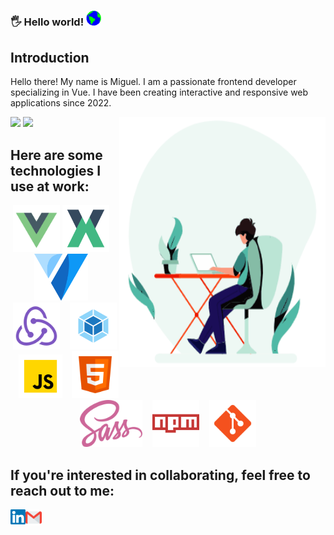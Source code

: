 ### 🖐️ Hello world!&nbsp;<img src="https://github.com/migueLopez13/migueLopez13/blob/main/assets/Earth.gif" width="24px">

## Introduction

Hello there! My name is Miguel. I am a passionate frontend developer specializing in Vue. I have been creating interactive and responsive web applications since 2022.

<img align="right" alt="GIF" src="https://github.com/migueLopez13/migueLopez13/blob/main/assets/code.gif?raw=true" width="330" height="400" />

<img src="https://github-readme-stats.vercel.app/api?username=migueLopez13&show_icons=true&hide_border=true" />

<img src="https://github-readme-stats.vercel.app/api/top-langs/?username=migueLopez13&layout=compact&hide_border=true" />


## Here are some technologies I use at work:
<p align="center">
<code><img height="75" src="https://github.com/migueLopez13/migueLopez13/blob/main/assets/vue.png"></code>
<code><img height="75" src="https://github.com/migueLopez13/migueLopez13/blob/main/assets/vuex.png"></code> &nbsp;&nbsp;
<code><img height="75" src="https://github.com/migueLopez13/migueLopez13/blob/main/assets/vuetify.png"></code> &nbsp;&nbsp;
<code><img height="75" src="https://github.com/migueLopez13/migueLopez13/blob/main/assets/redux.png"></code> &nbsp;&nbsp;
<code><img height="75" src="https://github.com/migueLopez13/migueLopez13/blob/main/assets/webpack.png"></code> &nbsp;&nbsp;
<code><img height="70" src="https://github.com/migueLopez13/migueLopez13/blob/main/assets/js.png"></code> &nbsp;&nbsp;
<code><img height="75" src="https://github.com/migueLopez13/migueLopez13/blob/main/assets/html.png"></code> &nbsp;&nbsp;
<code><img height="75" src="https://github.com/migueLopez13/migueLopez13/blob/main/assets/sass.png"></code> &nbsp;&nbsp;
<code><img height="75" src="https://github.com/migueLopez13/migueLopez13/blob/main/assets/npm.png"></code> &nbsp;&nbsp;
<code><img height="75" src="https://github.com/migueLopez13/migueLopez13/blob/main/assets/git.png"></code> &nbsp;&nbsp;
</p>

 ## If you're interested in collaborating, feel free to reach out to me:

<a href="https://in.linkedin.com/in/miguel-ángel-lópez-ariza">
    <img align="left" alt="Linkedin" width="24px" src="https://github.com/migueLopez13/migueLopez13/blob/main/assets/Linkedin.svg" />
  </a>

  <a href="mailto:miguelopez1996@gmail.com">
    <img align="left" alt="Gmail" width="26px" src="https://github.com/migueLopez13/migueLopez13/blob/main/assets/Gmail.svg" />
  </a>
